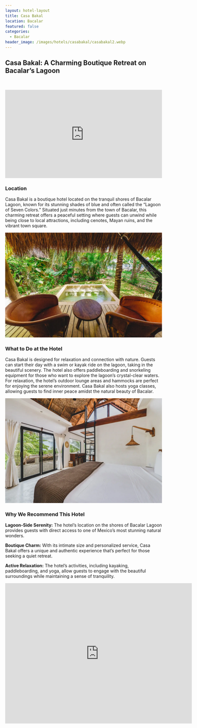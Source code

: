 ```yaml
---
layout: hotel-layout
title: Casa Bakal
location: Bacalar
featured: false
categories:
  - Bacalar
header_image: /images/hotels/casabakal/casabakal2.webp
---
```

## Casa Bakal: A Charming Boutique Retreat on Bacalar’s Lagoon

&nbsp;

<style>.embed-container { position: relative; padding-bottom: 56.25%; height: 0; overflow: hidden; max-width: 100%; } .embed-container iframe, .embed-container object, .embed-container embed { position: absolute; top: 0; left: 0; width: 100%; height: 100%; }</style>

<div class="embed-container"><iframe src="https://www.youtube.com/embed/Ajk6qIcxE38" frameborder="0" allowfullscreen=""></iframe></div>

### Location

Casa Bakal is a boutique hotel located on the tranquil shores of Bacalar Lagoon, known for its stunning shades of blue and often called the “Lagoon of Seven Colors.” Situated just minutes from the town of Bacalar, this charming retreat offers a peaceful setting where guests can unwind while being close to local attractions, including cenotes, Mayan ruins, and the vibrant town square.

![](/images/hotels/casabakal/casabakal4.webp)

### What to Do at the Hotel

Casa Bakal is designed for relaxation and connection with nature. Guests can start their day with a swim or kayak ride on the lagoon, taking in the beautiful scenery. The hotel also offers paddleboarding and snorkeling equipment for those who want to explore the lagoon’s crystal-clear waters. For relaxation, the hotel’s outdoor lounge areas and hammocks are perfect for enjoying the serene environment. Casa Bakal also hosts yoga classes, allowing guests to find inner peace amidst the natural beauty of Bacalar.

![](/images/hotels/casabakal/casabakal1.webp)

### Why We Recommend This Hotel

**Lagoon-Side Serenity:** The hotel’s location on the shores of Bacalar Lagoon provides guests with direct access to one of Mexico’s most stunning natural wonders.&nbsp;

**Boutique Charm:** With its intimate size and personalized service, Casa Bakal offers a unique and authentic experience that’s perfect for those seeking a quiet retreat.&nbsp;

**Active Relaxation:** The hotel’s activities, including kayaking, paddleboarding, and yoga, allow guests to engage with the beautiful surroundings while maintaining a sense of tranquility.

<div class='map-container center'>

<iframe src="https://www.google.com/maps/embed?pb=!1m18!1m12!1m3!1d3780.1124427719133!2d-88.40285828879989!3d18.6589495648588!2m3!1f0!2f0!3f0!3m2!1i1024!2i768!4f13.1!3m3!1m2!1s0x8f5bb12abd6fa6bb%3A0xf36c8fc80114453a!2sCasa%20Bakal!5e0!3m2!1ses!2smx!4v1723603131085!5m2!1ses!2smx" width="600" height="450" style="border:0;" allowfullscreen="" loading="lazy" referrerpolicy="no-referrer-when-downgrade"></iframe>

</div>

&nbsp;